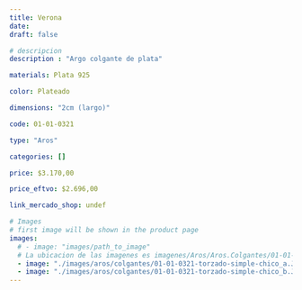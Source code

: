 ```yaml
---
title: Verona
date: 
draft: false

# descripcion
description : "Argo colgante de plata"

materials: Plata 925

color: Plateado

dimensions: "2cm (largo)"

code: 01-01-0321

type: "Aros"

categories: []

price: $3.170,00

price_eftvo: $2.696,00

link_mercado_shop: undef

# Images
# first image will be shown in the product page
images:
  # - image: "images/path_to_image"
  # La ubicacion de las imagenes es imagenes/Aros/Aros.Colgantes/01-01-0321-verona
  - image: "./images/aros/colgantes/01-01-0321-torzado-simple-chico_a.JPG"
  - image: "./images/aros/colgantes/01-01-0321-torzado-simple-chico_b.JPG"
---
```

